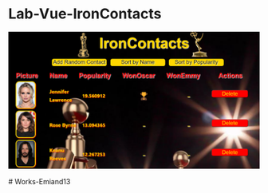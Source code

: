 # Lab-Vue-IronContacts

<img src="./public/images/Captura%20de%20pantalla%202023-06-23%20172024.png" alt="imagen oscars y emmys"></img>

#   W o r k s - E m i a n d 1 3 
 
 